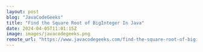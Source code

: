 ```yaml
---
layout: post
blog: "JavaCodeGeeks"
title: "Find the Square Root of BigInteger In Java"
date: 2024-04-05T11:01:15Z
image: images/javacodegeeks.png
remote_url: "https://www.javacodegeeks.com/find-the-square-root-of-biginteger-in-java.html"
---
```

